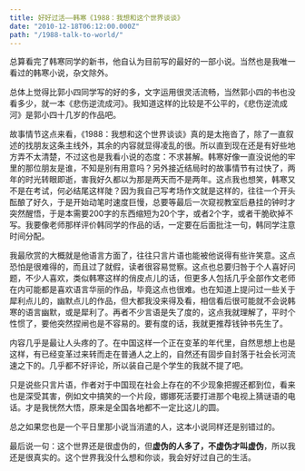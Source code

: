 ```yaml
---
title: 好好过活——韩寒《1988：我想和这个世界谈谈》
date: "2010-12-18T06:12:00.000Z"
path: "/1988-talk-to-world/"
---
```

总算看完了韩寒同学的新书，他自认为目前写的最好的一部小说。当然也是我唯一看过的韩寒小说，杂文除外。

总体上觉得比郭小四同学写的好的多，文字运用很灵活流畅，当然郭小四的书也没看多少，就一本《悲伤逆流成河》。我知道这样的比较是不公平的，《悲伤逆流成河》是郭小四十几岁的作品吧。

故事情节这点来看，《1988：我想和这个世界谈谈》真的是太拖沓了，除了一直叙述的找朋友这条主线外，其余的内容就显得凌乱的很。所以直到现在还是有好些地方弄不太清楚，不过这也是我看小说的态度：不求甚解。韩寒好像一直没说他的牢里的那位朋友是谁，不知是别有用意吗？另外接近结局时的故事情节有过快了，两年的时光转眼即逝，害我好久都以为那是两天而不是两年。这点我也想笑，韩寒又不是在考试，何必结尾这样陡？因为我自己写考场作文就是这样的，往往一个开头酝酿了好久，于是开始动笔时速度巨慢，总要等最后一次窥视教室后悬挂的钟时才突然醒悟，于是本需要200字的东西缩短为20个字，或者2个字，或者干脆砍掉不写。我要像老师那样评价韩同学的作品的话，一定要在后面批注一句，韩同学注意时间分配。

我最欣赏的大概就是他语言方面了，往往只言片语也能被他说得有些许笑意。这点恐怕是很难得的，而且过了就假，读者很容易觉察。这点也总要归咎于个人喜好问题，不少人喜欢，类似韩寒这样的俏皮点儿的话，但更多人包括几乎全部作文老师在内可能都是喜欢语言华丽的作品，毕竟这点也很难。也在知道上提问过一些关于犀利点儿的，幽默点儿的作品，但大都我没来得及看，相信看后很可能就不会说韩寒的语言幽默，或是犀利了。再者不少言语是失了度的，这点我就理解了，平时个性惯了，要他突然捏闸也是不容易的。要有度的话，我就更推荐钱钟书先生了。

内容几乎是最让人头疼的了。在中国这样一个正在变革的年代里，自然思想上也是这样，有已经变革过来转而走在普通人之上的，自然还有固步自封落于社会长河流速之下的。几乎都不好评论，所以装自己是个学生的我就不提了吧。

只是说些只言片语，作者对于中国现在社会上存在的不少现象把握还都到位，看来也是深受其害，例如文中搞笑的一个片段，娜娜死活要打进那个电视上猜谜语的电话。才是我恍然大悟，原来是全国各地都不一定比这儿的圆。

总之如果您也是一个平日里那小说当消遣的人，这本小说同样还是别错过的。

最后说一句：这个世界还是很虚伪的，但**虚伪的人多了，不虚伪才叫虚伪**，所以我还是很真实的。这个世界我没什么想和你谈，我会好好过自己的生活。